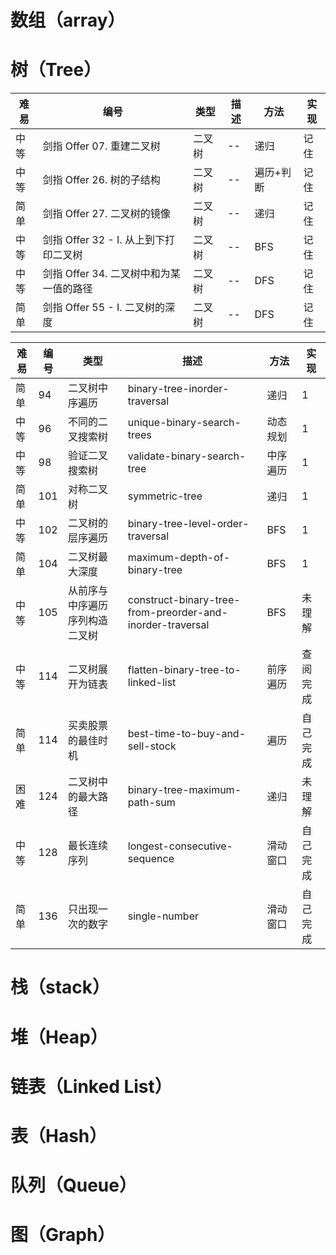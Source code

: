 # 数组（array）

# 树（Tree）
|难易|编号|类型|描述|方法|实现|
|--|--|--|--|--|--|
|中等|剑指 Offer 07. 重建二叉树|二叉树|--|递归|记住|
|中等|剑指 Offer 26. 树的子结构|二叉树|--|遍历+判断|记住|
|简单|剑指 Offer 27. 二叉树的镜像|二叉树|--|递归|记住|
|中等|剑指 Offer 32 - I. 从上到下打印二叉树|二叉树|--|BFS|记住|
|中等|剑指 Offer 34. 二叉树中和为某一值的路径|二叉树|--|DFS|记住|
|简单|剑指 Offer 55 - I. 二叉树的深度|二叉树|--|DFS|记住|


|难易|编号|类型|描述|方法|实现|
|--|--|--|--|--|--|
|简单|94|二叉树中序遍历|binary-tree-inorder-traversal|递归|1|
|中等|96|不同的二叉搜索树|unique-binary-search-trees|动态规划|1|
|中等|98|验证二叉搜索树|validate-binary-search-tree|中序遍历|1|
|简单|101|对称二叉树|symmetric-tree|递归|1|
|中等|102|二叉树的层序遍历|binary-tree-level-order-traversal|BFS|1|
|简单|104|二叉树最大深度|maximum-depth-of-binary-tree|BFS|1|
|中等|105|从前序与中序遍历序列构造二叉树|construct-binary-tree-from-preorder-and-inorder-traversal|BFS|未理解|
|中等|114|二叉树展开为链表|flatten-binary-tree-to-linked-list|前序遍历|查阅完成|
|简单|114|买卖股票的最佳时机|best-time-to-buy-and-sell-stock|遍历|自己完成|
|困难|124|二叉树中的最大路径|binary-tree-maximum-path-sum|递归|未理解|
|中等|128|最长连续序列|longest-consecutive-sequence|滑动窗口|自己完成|
|简单|136|只出现一次的数字|single-number|滑动窗口|自己完成|

# 栈（stack）

# 堆（Heap）

# 链表（Linked List）

# 表（Hash）

# 队列（Queue）

# 图（Graph）
